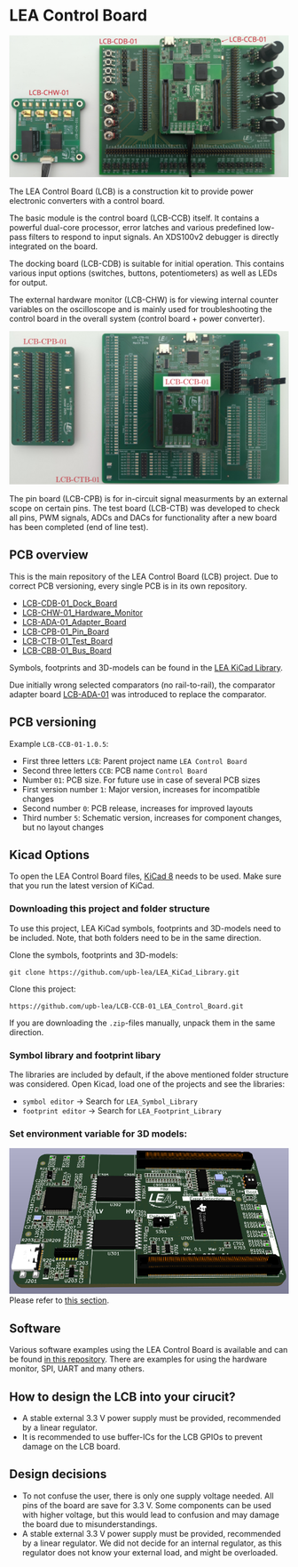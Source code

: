 # LEA Control Board

![](documentation/figures/lcb_all_pcbs_labeled.png)    

The LEA Control Board (LCB) is a construction kit to provide power electronic converters with a control board.

The basic module is the control board (LCB-CCB) itself. It contains a powerful dual-core processor, error latches and various predefined low-pass filters to respond to input signals. An XDS100v2 debugger is directly integrated on the board. 

The docking board (LCB-CDB) is suitable for initial operation. This contains various input options (switches, buttons, potentiometers) as well as LEDs for output.

The external hardware monitor (LCB-CHW) is for viewing internal counter variables on the oscilloscope and is mainly used for troubleshooting the control board in the overall system (control board + power converter).

![](documentation/figures/test_pcbs_labeled.png)    

The pin board (LCB-CPB) is for in-circuit signal measurments by an external scope on certain pins.
The test board (LCB-CTB) was developed to check all pins, PWM signals, ADCs and DACs for functionality after a new board has been completed (end of line test).

## PCB overview
This is the main repository of the LEA Control Board (LCB) project. Due to correct PCB versioning, every single PCB is in its own repository.
 * [LCB-CDB-01_Dock_Board](https://github.com/upb-lea/LCB-CDB-01_Dock_Board)
 * [LCB-CHW-01_Hardware_Monitor](https://github.com/upb-lea/LCB-CHW-01_Hardware_Monitor)
 * [LCB-ADA-01_Adapter_Board](https://github.com/upb-lea/LCB-ADA-01_Adapter_Board)
 * [LCB-CPB-01_Pin_Board](https://github.com/upb-lea/LCB-CPB-01_Pin_Board)
 * [LCB-CTB-01_Test_Board](https://github.com/upb-lea/LCB-CTB-01_Test_Board)
 * [LCB-CBB-01_Bus_Board](https://github.com/upb-lea/LCB-CBB-01_Bus_Board)

Symbols, footprints and 3D-models can be found in the [LEA KiCad Library](https://github.com/upb-lea/LEA_KiCad_Library).

Due initially wrong selected comparators (no rail-to-rail), the comparator adapter board [LCB-ADA-01](https://github.com/upb-lea/LCB-ADA-01_Adapter_Board) was introduced to replace the comparator.

## PCB versioning
Example `LCB-CCB-01-1.0.5`:
 * First three letters `LCB`: Parent project name `LEA Control Board`
 * Second three letters `CCB`: PCB name `Control Board`
 * Number `01`: PCB size. For future use in case of several PCB sizes
 * First version number `1`: Major version, increases for incompatible changes
 * Second number `0`: PCB release, increases for improved layouts
 * Third number `5`: Schematic version, increases for component changes, but no layout changes


## Kicad Options
To open the LEA Control Board files, [KiCad 8](https://www.kicad.org/) needs to be used. Make sure that you run the latest version of KiCad.

### Downloading this project and folder structure
To use this project, LEA KiCad symbols, footprints and 3D-models need to be included. Note, that both folders need to be in the same direction.

Clone the symbols, footprints and 3D-models:
```
git clone https://github.com/upb-lea/LEA_KiCad_Library.git
```

Clone this project:
```
https://github.com/upb-lea/LCB-CCB-01_LEA_Control_Board.git
```
If you are downloading the `.zip`-files manually, unpack them in the same direction.

### Symbol library and footprint libary
The libraries are included by default, if the above mentioned folder structure was considered. Open Kicad, load one of the projects and see the libraries:
 * `symbol editor` -> Search for `LEA_Symbol_Library`
 * `footprint editor` -> Search for `LEA_Footprint_Library`

### Set environment variable for 3D models:
![](documentation/figures/3d_model.png)
Please refer to [this section](https://github.com/upb-lea/LEA_KiCad_Library#set-environment-variable-for-3d-models).

## Software
Various software examples using the LEA Control Board is available and can be found [in this repository](https://github.com/upb-lea/LCB-Software). There are examples for using the hardware monitor, SPI, UART and many others.

## How to design the LCB into your cirucit?
 * A stable external 3.3 V power supply must be provided, recommended by a linear regulator.
 * It is recommended to use buffer-ICs for the LCB GPIOs to prevent damage on the LCB board.

## Design decisions 
 * To not confuse the user, there is only one supply voltage needed. All pins of the board are save for 3.3 V. Some components can be used with higher voltage, but this would lead to confusion and may damage the board due to misunderstandings.
 * A stable external 3.3 V power supply must be provided, recommended by a linear regulator. We did not decide for an internal regulator, as this regulator does not know your external load, and might be overloaded.
 
